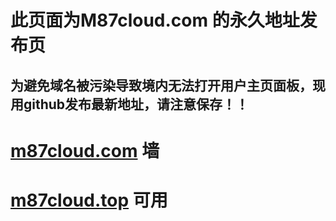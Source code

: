 # 此页面为M87cloud.com 的永久地址发布页  
##  为避免域名被污染导致境内无法打开用户主页面板，现用github发布最新地址，请注意保存！！  
# [m87cloud.com](https://m87cloud.com) 墙
# [m87cloud.top](https://m87cloud.top)  可用
